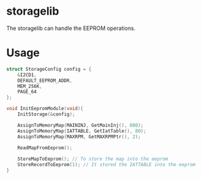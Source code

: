 # storagelib

The storagelib can handle the EEPROM operations.

# Usage

```c
struct StorageConfig config = {
	&I2CD1,
	DEFAULT_EEPROM_ADDR,
	MEM_256K,
	PAGE_64
};

void InitEepromModule(void){
	InitStorage(&config);

	AssignToMemoryMap(MAININJ, GetMainInj(), 880);
	AssignToMemoryMap(IATTABLE, GetIatTable(), 80);
	AssignToMemoryMap(MAXRPM, GetMAXRPMPtr(), 2);

	ReadMapFromEeprom();
	
	StoreMapToEeprom(); // To store the map into the eeprom
	StoreRecordToEeprom(1); // It stored the IATTABLE into the eeprom
}
```
